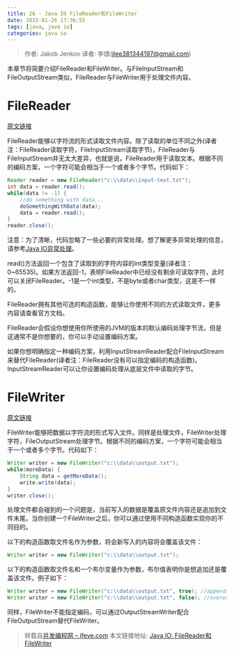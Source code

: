 ```yaml
---
title: 26 - Java IO FileReader和FileWriter
date: 2015-01-26 17:36:55
tags: [java, java io]
categories: java io
---
```


> 作者: Jakob Jenkov 译者: 李璟(jlee381344197@gmail.com)

本章节将简要介绍FileReader和FileWriter。与FileInputStream和FileOutputStream类似，FileReader与FileWriter用于处理文件内容。

# FileReader
[原文链接](http://tutorials.jenkov.com/java-io/filereader.html)

FileReader能够以字符流的形式读取文件内容。除了读取的单位不同之外(译者注：FileReader读取字符，FileInputStream读取字节)，FileReader与FileInputStream并无太大差异，也就是说，FileReader用于读取文本。根据不同的编码方案，一个字符可能会相当于一个或者多个字节。代码如下：

``` java
Reader reader = new FileReader("c:\\data\\input-text.txt");
int data = reader.read();
while(data != -1) {
    //do something with data...
    doSomethingWithData(data);
    data = reader.read();
}
reader.close();
```

注意：为了清晰，代码忽略了一些必要的异常处理。想了解更多异常处理的信息，请参考[Java IO异常处理](/2015/01/12/java-io-12-exception/)。

read()方法返回一个包含了读取到的字符内容的int类型变量(译者注：0~65535)。如果方法返回-1，表明FileReader中已经没有剩余可读取字符，此时可以关闭FileReader。-1是一个int类型，不是byte或者char类型，这是不一样的。

FileReader拥有其他可选的构造函数，能够让你使用不同的方式读取文件，更多内容请查看官方文档。

FileReader会假设你想使用你所使用的JVM的版本的默认编码处理字节流，但是这通常不是你想要的，你可以手动设置编码方案。

如果你想明确指定一种编码方案，利用InputStreamReader配合FileInputStream来替代FileReader(译者注：FileReader没有可以指定编码的构造函数)。InputStreamReader可以让你设置编码处理从底层文件中读取的字节。

# FileWriter
[原文链接](http://tutorials.jenkov.com/java-io/filewriter.html)

FileWriter能够把数据以字符流的形式写入文件。同样是处理文件，FileWriter处理字符，FileOutputStream处理字节。根据不同的编码方案，一个字符可能会相当于一个或者多个字节。代码如下：

``` java
Writer writer = new FileWriter("c:\\data\\output.txt");
while(moreData) {
    String data = getMoreData();
    write.write(data);
}
writer.close();
```

处理文件都会碰到的一个问题是，当前写入的数据是覆盖原文件内容还是追加到文件末尾。当你创建一个FileWriter之后，你可以通过使用不同构造函数实现你的不同目的。

以下的构造函数取文件名作为参数，将会新写入的内容将会覆盖该文件：

``` java
Writer writer = new FileWriter("c:\\data\\output.txt");
```

以下的构造函数取文件名和一个布尔变量作为参数，布尔值表明你是想追加还是覆盖该文件。例子如下：

``` java
Writer writer = new FileWriter("c:\\data\\output.txt", true); //appends to file
Writer writer = new FileWriter("c:\\data\\output.txt", false); //overwrites file
```

同样，FileWriter不能指定编码，可以通过OutputStreamWriter配合FileOutputStream替代FileWriter。

> 转载自[并发编程网 – ifeve.com](http://ifeve.com/) 本文链接地址: [Java IO: FileReader和FileWriter](http://ifeve.com/java-io-filereader%E5%92%8Cfilewriter/)
